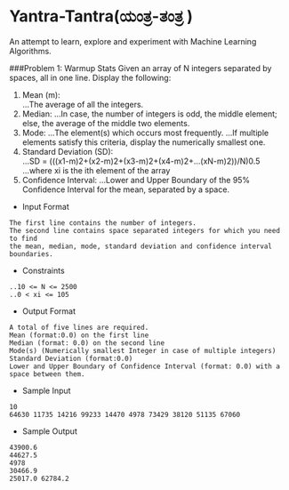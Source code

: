 # Yantra-Tantra(ಯಂತ್ರ-ತಂತ್ರ )
An attempt to learn, explore and experiment with Machine Learning Algorithms. 

###Problem 1: Warmup Stats
Given an array of N integers separated by spaces, all in one line.
Display the following:
1. Mean (m):  
...The average of all the integers.
2. Median: 
...In case, the number of integers is odd, the middle element; else, the average of the middle two elements.
3. Mode: 
...The element(s) which occurs most frequently. 
...If multiple elements satisfy this criteria, display the numerically smallest one.
4. Standard Deviation (SD):  
...SD = (((x1-m)2+(x2-m)2+(x3-m)2+(x4-m)2+...(xN-m)2))/N)0.5
...where xi is the ith element of the array
5. Confidence Interval: 
...Lower and Upper Boundary of the 95% Confidence Interval for the mean, separated by a space.
* Input Format 
```
The first line contains the number of integers. 
The second line contains space separated integers for which you need to find 
the mean, median, mode, standard deviation and confidence interval boundaries.
```
* Constraints
```
..10 <= N <= 2500 
..0 < xi <= 105
```
* Output Format
```
A total of five lines are required.
Mean (format:0.0) on the first line
Median (format: 0.0) on the second line
Mode(s) (Numerically smallest Integer in case of multiple integers)
Standard Deviation (format:0.0) 
Lower and Upper Boundary of Confidence Interval (format: 0.0) with a space between them.
```
* Sample Input
```
10
64630 11735 14216 99233 14470 4978 73429 38120 51135 67060
```
* Sample Output
```
43900.6
44627.5
4978
30466.9
25017.0 62784.2
```
